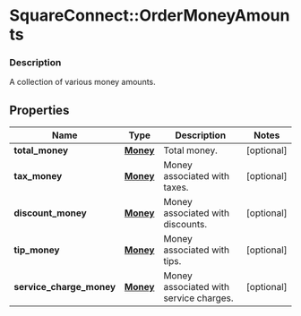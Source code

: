 # SquareConnect::OrderMoneyAmounts

### Description

A collection of various money amounts.

## Properties
Name | Type | Description | Notes
------------ | ------------- | ------------- | -------------
**total_money** | [**Money**](Money.md) | Total money. | [optional] 
**tax_money** | [**Money**](Money.md) | Money associated with taxes. | [optional] 
**discount_money** | [**Money**](Money.md) | Money associated with discounts. | [optional] 
**tip_money** | [**Money**](Money.md) | Money associated with tips. | [optional] 
**service_charge_money** | [**Money**](Money.md) | Money associated with service charges. | [optional] 


